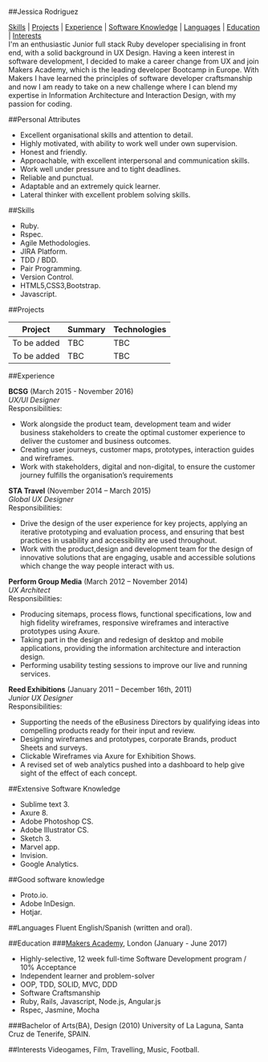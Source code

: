 ##Jessica Rodriguez

[Skills](#skills) | [Projects](#projects) | [Experience](#experience) | [Software Knowledge](#software-knowledge) | [Languages](#languages) | [Education](#education) | [Interests](#interests)  
I'm an enthusiastic Junior full stack Ruby developer specialising in front end, with a solid background in UX Design. Having a keen interest in software development, I decided to make a career change from UX and join Makers Academy, which is the leading developer Bootcamp in Europe. With Makers I have learned the principles of software developer craftsmanship and now I am ready to take on a new challenge where I can blend my expertise in Information Architecture and Interaction Design, with my passion for coding.

##Personal Attributes

* Excellent organisational skills and attention to detail.
* Highly motivated, with ability to work well under own supervision.
* Honest and friendly. 
* Approachable, with excellent interpersonal and communication skills.
* Work well under pressure and to tight deadlines.
* Reliable and punctual.
* Adaptable and an extremely quick learner.
* Lateral thinker with excellent problem solving skills.

##Skills
* Ruby.
* Rspec.
* Agile Methodologies.
* JIRA Platform.
* TDD / BDD.
* Pair Programming.
* Version Control.
* HTML5,CSS3,Bootstrap.
* Javascript.

##Projects

Project | Summary | Technologies
------- | ------- | ------------
To be added | TBC | TBC
To be added | TBC | TBC

##Experience

**BCSG** (March 2015 - November 2016)  
*UX/UI Designer*  
Responsibilities:  
* Work alongside the product team, development team and wider business stakeholders to create the optimal customer experience to deliver the customer and business outcomes.
* Creating user journeys, customer maps, prototypes, interaction guides and wireframes.
* Work with stakeholders, digital and non-digital, to ensure the customer journey fulfills the organisation’s requirements

**STA Travel** (November 2014 – March 2015)  
*Global UX Designer*  
Responsibilities:  
* Drive the design of the user experience for key projects, applying an iterative prototyping and evaluation process, and ensuring that best practices in usability and accessibility are used throughout.
* Work with the product,design and development team for the design of innovative solutions that are engaging, usable and accessible solutions which change the way people interact with us. 

**Perform Group Media** (March 2012 – November  2014)  
*UX Architect*  
Responsibilities:  
* Producing sitemaps, process flows, functional specifications, low and high fidelity wireframes, responsive wireframes and interactive prototypes using Axure.
* Taking part in the design and redesign of desktop and mobile applications, providing the information architecture and interaction design. 
* Performing usability testing sessions to improve our live and running services.

**Reed Exhibitions** (January 2011 – December 16th, 2011)  
*Junior UX Designer*  
Responsibilities:  
* Supporting the needs of the eBusiness Directors by qualifying ideas into compelling products ready for their input and review.
* Designing wireframes and prototypes, corporate Brands, product Sheets and surveys.
* Clickable Wireframes via Axure for Exhibition Shows.
* A revised set of web analytics pushed into a dashboard to help give sight of the effect of each concept.

##Extensive Software Knowledge

* Sublime text 3.
* Axure 8.
* Adobe Photoshop CS.
* Adobe Illustrator CS.
* Sketch 3.
* Marvel app.
* Invision.
* Google Analytics.

##Good software knowledge
* Proto.io.
* Adobe InDesign.
* Hotjar.

##Languages
Fluent English/Spanish (written and oral).

##Education
###[Makers Academy], London (January - June 2017)
* Highly-selective, 12 week full-time Software Development program / 10% Acceptance
* Independent learner and problem-solver
* OOP, TDD, SOLID, MVC, DDD
* Software Craftsmanship
* Ruby, Rails, Javascript, Node.js, Angular.js
* Rspec, Jasmine, Mocha

###Bachelor of Arts(BA), Design (2010)
University of La Laguna, Santa Cruz de Tenerife, SPAIN.

[Makers Academy]:http://www.makersacademy.com

##Interests
Videogames, Film, Travelling, Music, Football.

